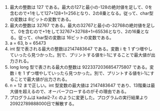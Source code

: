 1. 最大の整数は 127 である。最大の127と最小の-128の絶対値を足して、0を含むので+1をして127+128+1=256となり、2の8乗となる。従って、char型の変数は 8ビットの変数である。
1. 最大の整数は 32767 である。最大の32767と最小の-32768の絶対値を足して、0を含むので+1をして32767+32768+1=65536となり、2の16乗となる。従って、char型の変数は 16ビットの変数である。
1.  a = 63, b = 65473
1. int 型で表される最大の整数は2147483647 である。変数 i を 1 ずつ増やしていったら見つかった。別で、プリントする値をi-1にすることで最大値が出力される。
1. long long 型で表される最大の整数は 9223372036854775807 である。変数 i を 1 ずつ増やしていったら見つかった。別で、プリントする値をi-1にすることで最大値が出力される。
1. n = 12 まで正しい。int 型変数の最大値は 2147483647 であり、13階乗は最大値を超えるので、オーバーフローするのがその理由である。
1. プログラムは kadai2-7.c のように変更した。プログラムの実行結果より  20922789888000日で解散する。
